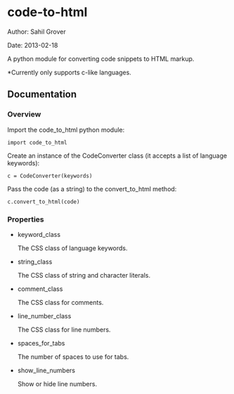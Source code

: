 code-to-html
============

Author: Sahil Grover

Date:   2013-02-18

A python module for converting code snippets to HTML markup.

*Currently only supports c-like languages.

Documentation
-------------

### Overview

Import the code_to_html python module:

    import code_to_html

Create an instance of the CodeConverter class (it accepts a list of language keywords):

    c = CodeConverter(keywords)

Pass the code (as a string) to the convert_to_html method:

    c.convert_to_html(code)

### Properties

*	keyword_class

	 The CSS class of language keywords.

*	string_class

	 The CSS class of string and character literals.

*	comment_class

	 The CSS class for comments.

*	line_number_class

	 The CSS class for line numbers.

*	spaces_for_tabs

	 The number of spaces to use for tabs.

*	show_line_numbers

	 Show or hide line numbers.